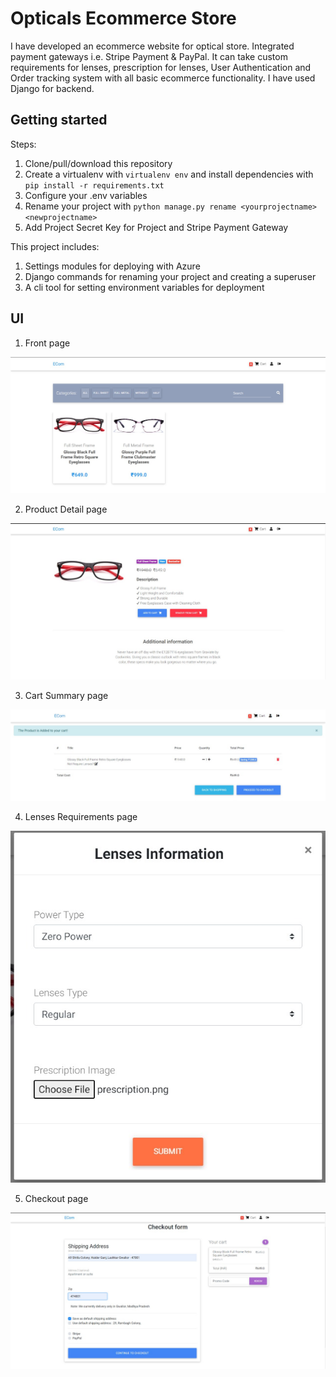 # Opticals Ecommerce Store

I have developed an ecommerce website for optical store. Integrated payment gateways i.e. Stripe Payment & PayPal. It can take custom requirements for lenses, prescription for lenses, User Authentication and Order tracking system with all basic ecommerce functionality. I have used Django for backend.

## Getting started

Steps:

1. Clone/pull/download this repository
2. Create a virtualenv with `virtualenv env` and install dependencies with `pip install -r requirements.txt`
3. Configure your .env variables
4. Rename your project with `python manage.py rename <yourprojectname> <newprojectname>`
5. Add Project Secret Key for Project and Stripe Payment Gateway

This project includes:

1. Settings modules for deploying with Azure
2. Django commands for renaming your project and creating a superuser
3. A cli tool for setting environment variables for deployment


## UI

1. Front page
<img src="ui_images\\frontpage.jpeg" alt="Front Page">

2. Product Detail page
<img src="ui_images\\detailview.jpeg" alt="Product Detail Page">

3. Cart Summary page
<img src="ui_images\\cart_summary.jpeg" alt="Car Summary Page">

4. Lenses Requirements page
<img src="ui_images\\lens_requirement.jpeg" alt="Filling Lens Requirements Page">

5. Checkout page
<img src="ui_images\\checkout.jpeg" alt="Checkout Page">

